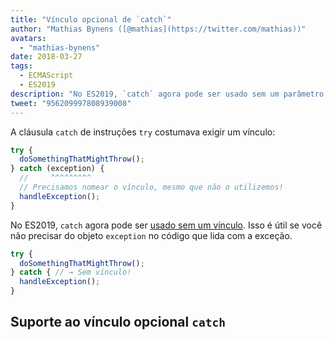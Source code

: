 ```yaml
---
title: "Vínculo opcional de `catch`"
author: "Mathias Bynens ([@mathias](https://twitter.com/mathias))"
avatars: 
  - "mathias-bynens"
date: 2018-03-27
tags: 
  - ECMAScript
  - ES2019
description: "No ES2019, `catch` agora pode ser usado sem um parâmetro."
tweet: "956209997808939008"
---
```

A cláusula `catch` de instruções `try` costumava exigir um vínculo:

```js
try {
  doSomethingThatMightThrow();
} catch (exception) {
  //     ^^^^^^^^^
  // Precisamos nomear o vínculo, mesmo que não o utilizemos!
  handleException();
}
```

No ES2019, `catch` agora pode ser [usado sem um vínculo](https://tc39.es/proposal-optional-catch-binding/). Isso é útil se você não precisar do objeto `exception` no código que lida com a exceção.

```js
try {
  doSomethingThatMightThrow();
} catch { // → Sem vínculo!
  handleException();
}
```

## Suporte ao vínculo opcional `catch`

<feature-support chrome="66 /blog/v8-release-66#optional-catch-binding"
                 firefox="58 https://bugzilla.mozilla.org/show_bug.cgi?id=1380881"
                 safari="yes https://trac.webkit.org/changeset/220068/webkit"
                 nodejs="10 https://github.com/nodejs/node/blob/master/doc/changelogs/CHANGELOG_V10.md#2018-04-24-version-1000-current-jasnell"
                 babel="yes"></feature-support>

<!--truncate-->